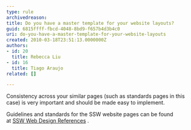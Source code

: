 ```yaml
---
type: rule
archivedreason: 
title: Do you have a master template for your website layouts?
guid: 6815ffff-fbcd-4048-8bd9-f657b4d3b4c0
uri: do-you-have-a-master-template-for-your-website-layouts
created: 2010-03-18T23:51:13.0000000Z
authors:
- id: 20
  title: Rebecca Liu
- id: 16
  title: Tiago Araujo
related: []

---
```


Consistency across your similar pages (such as standards pages in this case) is very important and should be made easy to implement.   
<!--endintro-->

Guidelines and standards for the SSW website pages can be found at [SSW Web Design References](https&#58;//www.ssw.com.au/ssw/company/Web-Reference.aspx) .
